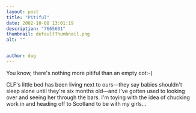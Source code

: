```yaml
---
layout: post
title: "Pitiful"
date: 2002-10-08 13:01:19
description: "7665601"
thumbnail: defaultThumbnail.png
alt: ""


author: dug
---
```


<p>You know, there's nothing more pitiful than an empty cot:-( </p>

<p><span class="caps">CLF'</span>s little bed has been living next to ours&mdash;they say babies shouldn't sleep alone until they're six months old&mdash;and I've gotten used to looking over and seeing her through the bars. I'm toying with the idea of chucking work in and heading off to Scotland to be with my girls...</p>
